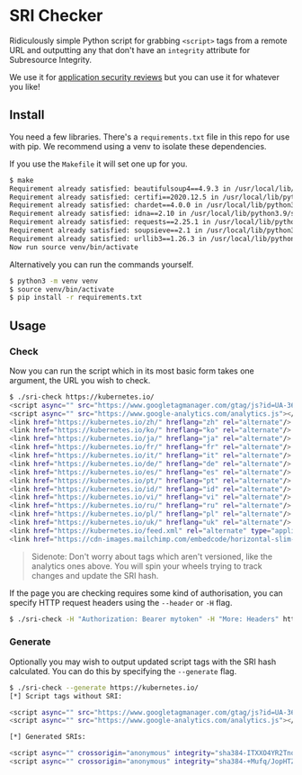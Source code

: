 # SRI Checker

Ridiculously simple Python script for grabbing `<script>` tags from a remote URL and outputting any that don't have an `integrity` attribute for Subresource Integrity.

We use it for <a href="https://www.4armed.com/assess/penetration-testing/">application security reviews</a> but you can use it for whatever you like!

## Install

You need a few libraries. There's a `requirements.txt` file in this repo for use with pip. We recommend using a venv to isolate these dependencies.

If you use the `Makefile` it will set one up for you.

```bash
$ make
Requirement already satisfied: beautifulsoup4==4.9.3 in /usr/local/lib/python3.9/site-packages (from -r requirements.txt (line 1)) (4.9.3)
Requirement already satisfied: certifi==2020.12.5 in /usr/local/lib/python3.9/site-packages (from -r requirements.txt (line 2)) (2020.12.5)
Requirement already satisfied: chardet==4.0.0 in /usr/local/lib/python3.9/site-packages (from -r requirements.txt (line 3)) (4.0.0)
Requirement already satisfied: idna==2.10 in /usr/local/lib/python3.9/site-packages (from -r requirements.txt (line 4)) (2.10)
Requirement already satisfied: requests==2.25.1 in /usr/local/lib/python3.9/site-packages (from -r requirements.txt (line 5)) (2.25.1)
Requirement already satisfied: soupsieve==2.1 in /usr/local/lib/python3.9/site-packages (from -r requirements.txt (line 6)) (2.1)
Requirement already satisfied: urllib3==1.26.3 in /usr/local/lib/python3.9/site-packages (from -r requirements.txt (line 7)) (1.26.3)
Now run source venv/bin/activate
```

Alternatively you can run the commands yourself.

```bash
$ python3 -m venv venv
$ source venv/bin/activate
$ pip install -r requirements.txt
```

## Usage

### Check

Now you can run the script which in its most basic form takes one argument, the URL you wish to check.

```bash
$ ./sri-check https://kubernetes.io/
<script async="" src="https://www.googletagmanager.com/gtag/js?id=UA-36037335-10"></script>
<script async="" src="https://www.google-analytics.com/analytics.js"></script>
<link href="https://kubernetes.io/zh/" hreflang="zh" rel="alternate"/>
<link href="https://kubernetes.io/ko/" hreflang="ko" rel="alternate"/>
<link href="https://kubernetes.io/ja/" hreflang="ja" rel="alternate"/>
<link href="https://kubernetes.io/fr/" hreflang="fr" rel="alternate"/>
<link href="https://kubernetes.io/it/" hreflang="it" rel="alternate"/>
<link href="https://kubernetes.io/de/" hreflang="de" rel="alternate"/>
<link href="https://kubernetes.io/es/" hreflang="es" rel="alternate"/>
<link href="https://kubernetes.io/pt/" hreflang="pt" rel="alternate"/>
<link href="https://kubernetes.io/id/" hreflang="id" rel="alternate"/>
<link href="https://kubernetes.io/vi/" hreflang="vi" rel="alternate"/>
<link href="https://kubernetes.io/ru/" hreflang="ru" rel="alternate"/>
<link href="https://kubernetes.io/pl/" hreflang="pl" rel="alternate"/>
<link href="https://kubernetes.io/uk/" hreflang="uk" rel="alternate"/>
<link href="https://kubernetes.io/feed.xml" rel="alternate" type="application/rss+xml"/>
<link href="https://cdn-images.mailchimp.com/embedcode/horizontal-slim-10_7.css" rel="stylesheet" type="text/css"/>
```

> Sidenote: Don't worry about tags which aren't versioned, like the analytics ones above. You will spin your wheels trying to track changes and update the SRI hash.

If the page you are checking requires some kind of authorisation, you can specify HTTP request headers using the `--header` or `-H` flag.

```bash
$ ./sri-check -H "Authorization: Bearer mytoken" -H "More: Headers" https://kubernetes.io/
```

### Generate

Optionally you may wish to output updated script tags with the SRI hash calculated. You can do this by specifying the `--generate` flag.

```bash
$ ./sri-check --generate https://kubernetes.io/
[*] Script tags without SRI:

<script async="" src="https://www.googletagmanager.com/gtag/js?id=UA-36037335-10"></script>
<script async="" src="https://www.google-analytics.com/analytics.js"></script>

[*] Generated SRIs:

<script async="" crossorigin="anonymous" integrity="sha384-ITXXO4YR2TnoUD5vtyrbRhklkt/Q9hFZILlBvnQfLCe4dFJzAofF5sflCksWtNRa" src="https://www.googletagmanager.com/gtag/js?id=UA-36037335-10"></script>
<script async="" crossorigin="anonymous" integrity="sha384-+Mufq/JopHTZLYFkTpT8TA9y0zY/A/VflmpyMsbjcGbcyUbfudhn5Et/w6EIFhoo" src="https://www.google-analytics.com/analytics.js"></script>
```